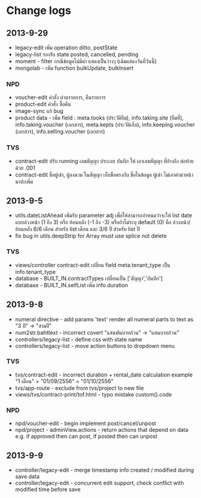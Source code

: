 Change logs
===========
## 2013-9-29
* legacy-edit เพิ่ม operation ditto, postState
* legacy-list รองรับ state posted, cancelled, pending
* moment - filter กรณีข้อมูลไม่มีค่า แสดงเป็นว่างๆ (เดิมแสดงวันที่วันนี้)
* mongolab - เพิ่ม function bulkUpdate, bulkInsert

### NPD
* voucher-edit คำสั่ง ผ่านรายการ, คืนรายการ
* product-edit คำสั่ง ซื้อคืน
* image-sync แก้ bug
* product data - เพิ่ม field : meta.tooks (ประวัติยืม), info.taking.site (ยืมที่), info.taking.voucher (เอกสาร), meta.kepts (ประวัติเก็บ), info.keeping.voucher (เอกสาร), info.selling.voucher (เอกสาร)

### TVS
* contract-edit ปรับ running เลขสัญญา ประเภท บันทึก ให้ เอาเลขสัญญา ที่อ้างถึง ต่อท้ายด้วย .001
* contract-edit ชื่อผู้เช่า, ผู้ลงนาม ในสัญญา เก็บชื่อตรงกับ ชื่อในข้อมูล ผู้เช่า ไม่เอาคำนำหน้า มาปะเพิ่ม

## 2013-9-5
* utils.dateListAhead เพิ่มรับ parameter adj เพื่อให้สามารถกำหนดว่าจะให้ list date แบบล่วงหน้า (1 ถึง 3) หรือ ย้อนหลัง (-1 ถึง -3)
หรือถ้าไม่ระบุ default (0) คือ ล่วงหน้า/ย้อนหลัง 6/6 เดือน สำหรับ list เดือน และ 3/6 ปี สำหรับ list ปี 
* fix bug in utils.deepStrip for Array must use splice not delete

### TVS
* views/controller contract-edit เปลี่ยน field meta.tenant_type เป็น info.tenant_type
* database - BUILT_IN.contractTypes เปลี่ยนเป็น ['สัญญา','บันทึก']
* database - BUILT_IN.selfList เพิ่ม info.duration

## 2013-9-8
* numeral directive - add params 'text' render all numeral parts to text as "3 ปี" -> "สามปี"
* num2str.bahttext - incorrect covert "แสนพันบาทถ้วน" -> "แสนบาทถ้วน"
* controllers/legacy-list - define  css with state name
* controllers/legacy-list - move action buttons to dropdown menu

### TVS
* tvs/contract-edit - incorrect duration + rental_date calculation example "1 เดือน" + "01/09/2556" = "01/10/2556"
* tvs/app-route - exclude from tvs/project to new file
* views/tvs/contract-print/tof.html - typo mistake custom().code

### NPD
* npd/voucher-edit - begin implement post/cancel/unpost
* npd/project - adminView.actions - return actions that depend on data e.g. if approved then can post, if posted then can unpost

## 2013-9-9
* controller/legacy-edit - merge timestamp info created / modified during save data
* controller/legacy-edit - concurrent edit support, check conflict with modified time before save
